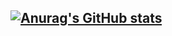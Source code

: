 ## [![Anurag's GitHub stats](https://github-readme-stats.vercel.app/api?username=curbfuckinrules)](https://github.com/anuraghazra/github-readme-stats)
